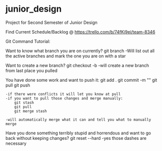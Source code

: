 # junior_design
Project for Second Semester of Junior Design

Find Current Schedule/Backlog @ https://trello.com/b/74fKj9ei/team-8346

Git Command Tutorial:

Want to know what branch you are on currently?
    git branch
    -Will list out all the active branches and mark the one you are on with a star

Want to create a new branch?
    git checkout -b <branchname>
    -will create a new branch from last place you pulled

You have done some work and want to push it:
    git add .
    git commit -m "<insert message here>"
    git pull
    git push

    -if there were conflicts it will let you know at pull
    -if you want to pull those changes and merge manually:
        git stash
        git pull
        git merge stash

    -will automatically merge what it can and tell you what to manually merge

Have you done something terribly stupid and horrendous and want to go back without keeping changes?
    git reset --hard
    -yes those dashes are necessary

